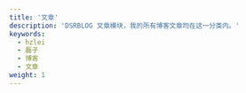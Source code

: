 ```yaml
---
title: '文章'
description: 'DSRBLOG 文章模块，我的所有博客文章均在这一分类内。'
keywords:
  - hzlei
  - 磊子
  - 博客
  - 文章
weight: 1
---
```

